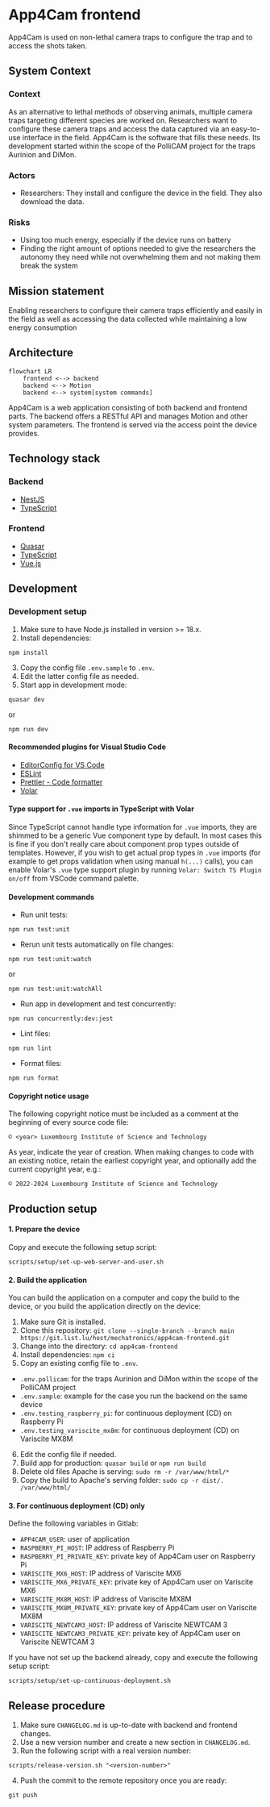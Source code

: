 # App4Cam frontend

App4Cam is used on non-lethal camera traps to configure the trap and to access the shots taken.

## System Context

### Context

As an alternative to lethal methods of observing animals, multiple camera traps targeting different species are worked on.
Researchers want to configure these camera traps and access the data captured via an easy-to-use interface in the field.
App4Cam is the software that fills these needs.
Its development started within the scope of the PolliCAM project for the traps Aurinion and DiMon.

### Actors

- Researchers: They install and configure the device in the field. They also download the data.

### Risks

- Using too much energy, especially if the device runs on battery
- Finding the right amount of options needed to give the researchers the autonomy they need while not overwhelming them and not making them break the system

## Mission statement

Enabling researchers to configure their camera traps efficiently and easily in the field as well as accessing the data collected while maintaining a low energy consumption

## Architecture

```mermaid
flowchart LR
    frontend <--> backend
    backend <--> Motion
    backend <--> system[system commands]
```

App4Cam is a web application consisting of both backend and frontend parts.
The backend offers a RESTful API and manages Motion and other system parameters.
The frontend is served via the access point the device provides.

## Technology stack

### Backend

- [NestJS](https://nestjs.com/)
- [TypeScript](https://www.typescriptlang.org/)

### Frontend

- [Quasar](https://quasar.dev/)
- [TypeScript](https://www.typescriptlang.org/)
- [Vue.js](https://vuejs.org/)

## Development

### Development setup

1. Make sure to have Node.js installed in version >= 18.x.
2. Install dependencies:

```shell
npm install
```

3. Copy the config file `.env.sample` to `.env`.
4. Edit the latter config file as needed.
5. Start app in development mode:

```shell
quasar dev
```

or

```shell
npm run dev
```

#### Recommended plugins for Visual Studio Code

- [EditorConfig for VS Code](https://marketplace.visualstudio.com/items?itemName=EditorConfig.EditorConfig)
- [ESLint](https://marketplace.visualstudio.com/items?itemName=dbaeumer.vscode-eslint)
- [Prettier - Code formatter](https://marketplace.visualstudio.com/items?itemName=esbenp.prettier-vscode)
- [Volar](https://marketplace.visualstudio.com/items?itemName=johnsoncodehk.volar)

#### Type support for `.vue` imports in TypeScript with Volar

Since TypeScript cannot handle type information for `.vue` imports, they are shimmed to be a generic Vue component type by default. In most cases this is fine if you don't really care about component prop types outside of templates. However, if you wish to get actual prop types in `.vue` imports (for example to get props validation when using manual `h(...)` calls), you can enable Volar's `.vue` type support plugin by running `Volar: Switch TS Plugin on/off` from VSCode command palette.

#### Development commands

- Run unit tests:

```shell
npm run test:unit
```

- Rerun unit tests automatically on file changes:

```shell
npm run test:unit:watch
```

or

```shell
npm run test:unit:watchAll
```

- Run app in development and test concurrently:

```shell
npm run concurrently:dev:jest
```

- Lint files:

```shell
npm run lint
```

- Format files:

```shell
npm run format
```

#### Copyright notice usage

The following copyright notice must be included as a comment at the beginning of every source code file:

```
© <year> Luxembourg Institute of Science and Technology
```

As year, indicate the year of creation. When making changes to code with an existing notice, retain the earliest copyright year, and optionally add the current copyright year, e.g.:

```
© 2022-2024 Luxembourg Institute of Science and Technology
```

## Production setup

#### 1. Prepare the device

Copy and execute the following setup script:

```
scripts/setup/set-up-web-server-and-user.sh
```

#### 2. Build the application

You can build the application on a computer and copy the build to the device, or you build the application directly on the device:

1. Make sure Git is installed.
2. Clone this repository: `git clone --single-branch --branch main https://git.list.lu/host/mechatronics/app4cam-frontend.git`
3. Change into the directory: `cd app4cam-frontend`
4. Install dependencies: `npm ci`
5. Copy an existing config file to `.env`.

- `.env.pollicam`: for the traps Aurinion and DiMon within the scope of the PolliCAM project
- `.env.sample`: example for the case you run the backend on the same device
- `.env.testing_raspberry_pi`: for continuous deployment (CD) on Raspberry Pi
- `.env.testing_variscite_mx8m`: for continuous deployment (CD) on Variscite MX8M

6. Edit the config file if needed.
7. Build app for production: `quasar build` or `npm run build`
8. Delete old files Apache is serving: `sudo rm -r /var/www/html/*`
9. Copy the build to Apache's serving folder: `sudo cp -r dist/. /var/www/html/`

#### 3. For continuous deployment (CD) only

Define the following variables in Gitlab:

- `APP4CAM_USER`: user of application
- `RASPBERRY_PI_HOST`: IP address of Raspberry Pi
- `RASPBERRY_PI_PRIVATE_KEY`: private key of App4Cam user on Raspberry Pi
- `VARISCITE_MX6_HOST`: IP address of Variscite MX6
- `VARISCITE_MX6_PRIVATE_KEY`: private key of App4Cam user on Variscite MX6
- `VARISCITE_MX8M_HOST`: IP address of Variscite MX8M
- `VARISCITE_MX8M_PRIVATE_KEY`: private key of App4Cam user on Variscite MX8M
- `VARISCITE_NEWTCAM3_HOST`: IP address of Variscite NEWTCAM 3
- `VARISCITE_NEWTCAM3_PRIVATE_KEY`: private key of App4Cam user on Variscite NEWTCAM 3

If you have not set up the backend already, copy and execute the following setup script:

```
scripts/setup/set-up-continuous-deployment.sh
```

## Release procedure

1. Make sure `CHANGELOG.md` is up-to-date with backend and frontend changes.
2. Use a new version number and create a new section in `CHANGELOG.md`.
3. Run the following script with a real version number:

```shell
scripts/release-version.sh "<version-number>"
```

4. Push the commit to the remote repository once you are ready:

```shell
git push
```
